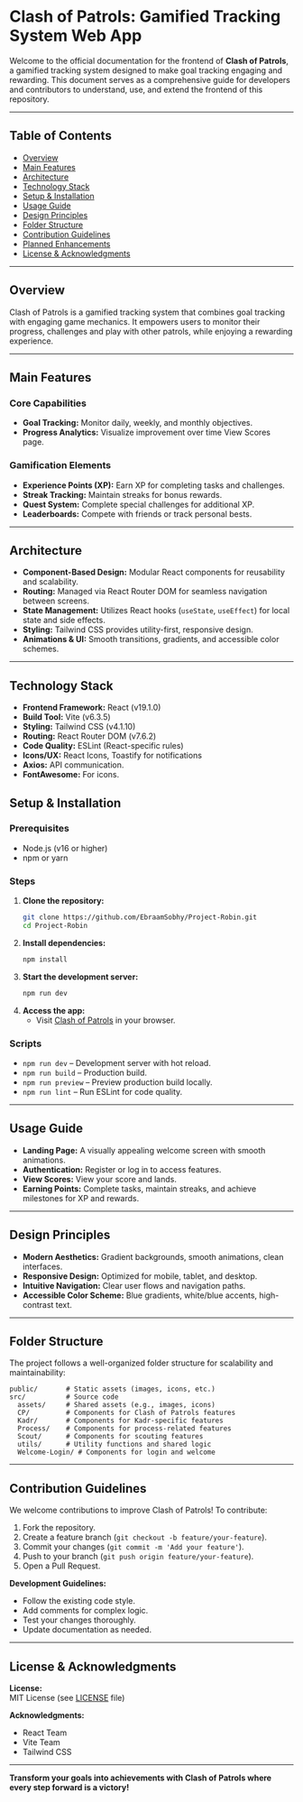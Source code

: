 # Clash of Patrols: Gamified Tracking System Web App

Welcome to the official documentation for the frontend of **Clash of Patrols**, a gamified tracking system designed to make goal tracking engaging and rewarding. This document serves as a comprehensive guide for developers and contributors to understand, use, and extend the frontend of this repository.

---

## Table of Contents

- [Overview](#overview)
- [Main Features](#main-features)
- [Architecture](#architecture)
- [Technology Stack](#technology-stack)
- [Setup & Installation](#setup--installation)
- [Usage Guide](#usage-guide)
- [Design Principles](#design-principles)
- [Folder Structure](#folder-structure)
- [Contribution Guidelines](#contribution-guidelines)
- [Planned Enhancements](#planned-enhancements)
- [License & Acknowledgments](#license--acknowledgments)

---

## Overview

Clash of Patrols is a gamified tracking system that combines goal tracking with engaging game mechanics. It empowers users to monitor their progress, challenges and play with other patrols,  while enjoying a rewarding experience.

---

## Main Features

### Core Capabilities

- **Goal Tracking:** Monitor daily, weekly, and monthly objectives.
- **Progress Analytics:** Visualize improvement over time View Scores page.

### Gamification Elements

- **Experience Points (XP):** Earn XP for completing tasks and challenges.
- **Streak Tracking:** Maintain streaks for bonus rewards.
- **Quest System:** Complete special challenges for additional XP.
- **Leaderboards:** Compete with friends or track personal bests.

---

## Architecture

- **Component-Based Design:** Modular React components for reusability and scalability.
- **Routing:** Managed via React Router DOM for seamless navigation between screens.
- **State Management:** Utilizes React hooks (`useState`, `useEffect`) for local state and side effects.
- **Styling:** Tailwind CSS provides utility-first, responsive design.
- **Animations & UI:** Smooth transitions, gradients, and accessible color schemes.

---

## Technology Stack

- **Frontend Framework:** React (v19.1.0)
- **Build Tool:** Vite (v6.3.5)
- **Styling:** Tailwind CSS (v4.1.10)
- **Routing:** React Router DOM (v7.6.2)
- **Code Quality:** ESLint (React-specific rules)
- **Icons/UX:** React Icons, Toastify for notifications
- **Axios:** API communication.
- **FontAwesome:** For icons.
## Setup & Installation

### Prerequisites

- Node.js (v16 or higher)
- npm or yarn

### Steps

1. **Clone the repository:**
   ```bash
   git clone https://github.com/EbraamSobhy/Project-Robin.git
   cd Project-Robin
   ```
2. **Install dependencies:**
   ```bash
   npm install
   ```
3. **Start the development server:**
   ```bash
   npm run dev
   ```
4. **Access the app:**
   - Visit [Clash of Patrols](https://clash-of-patrols.vercel.app/) in your browser.

### Scripts

- `npm run dev` – Development server with hot reload.
- `npm run build` – Production build.
- `npm run preview` – Preview production build locally.
- `npm run lint` – Run ESLint for code quality.

---

## Usage Guide

- **Landing Page:** A visually appealing welcome screen with smooth animations.
- **Authentication:** Register or log in to access features.
- **View Scores:** View your score and lands.
- **Earning Points:** Complete tasks, maintain streaks, and achieve milestones for XP and rewards.

---

## Design Principles

- **Modern Aesthetics:** Gradient backgrounds, smooth animations, clean interfaces.
- **Responsive Design:** Optimized for mobile, tablet, and desktop.
- **Intuitive Navigation:** Clear user flows and navigation paths.
- **Accessible Color Scheme:** Blue gradients, white/blue accents, high-contrast text.

---

## Folder Structure

The project follows a well-organized folder structure for scalability and maintainability:

```
public/       # Static assets (images, icons, etc.)
src/          # Source code
  assets/     # Shared assets (e.g., images, icons)
  CP/         # Components for Clash of Patrols features
  Kadr/       # Components for Kadr-specific features
  Process/    # Components for process-related features
  Scout/      # Components for scouting features
  utils/      # Utility functions and shared logic
  Welcome-Login/ # Components for login and welcome 
```

---

## Contribution Guidelines

We welcome contributions to improve Clash of Patrols! To contribute:

1. Fork the repository.
2. Create a feature branch (`git checkout -b feature/your-feature`).
3. Commit your changes (`git commit -m 'Add your feature'`).
4. Push to your branch (`git push origin feature/your-feature`).
5. Open a Pull Request.

**Development Guidelines:**

- Follow the existing code style.
- Add comments for complex logic.
- Test your changes thoroughly.
- Update documentation as needed.

---

## License & Acknowledgments

**License:**  
MIT License (see [LICENSE](LICENSE) file)

**Acknowledgments:**

- React Team
- Vite Team
- Tailwind CSS

---

**Transform your goals into achievements with Clash of Patrols where every step forward is a victory!**
